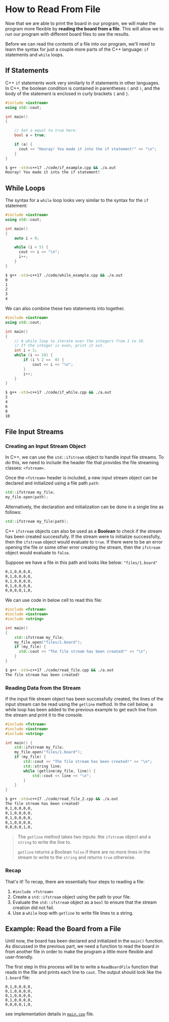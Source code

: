# How to Read From File

Now that we are able to print the board in our program, we will make the program more flexible by **reading the board from a file**. This will allow we to run our program with different board files to see the results.

Before we can read the contents of a file into our program, we'll need to learn the syntax for just a couple more parts of the C++ language: `if` statements and `while` loops.



## If Statements

C++ `if` statements work very similarly to if statements in other languages. In C++, the boolean condition is contained in parentheses `(` and `)`, and the body of the statement is enclosed in curly brackets `{` and `}`. 

```cpp
#include <iostream>
using std::cout;

int main() 
{

    // Set a equal to true here.
    bool a = true;

    if (a) {
      cout << "Hooray! You made it into the if statement!" << "\n";
    }
}
```

```bash
$ g++ -std=c++17 ./code/if_example.cpp && ./a.out
Hooray! You made it into the if statement!
```



## While Loops

The syntax for a `while` loop looks very similar to the syntax for the `if` statement: 

```cpp
#include <iostream>
using std::cout;

int main() 
{
    auto i = 0;

    while (i < 5) {
      cout << i << "\n";
      i++;
    }
}
```

```bash
$ g++ -std=c++17 ./code/while_example.cpp && ./a.out
0
1
2
3
4
```

We can also combine these two statements into together.

```cpp
#include <iostream>
using std::cout;

int main() 
{
    // A while loop to iterate over the integers from 1 to 10. 
    // If the integer is even, print it out.
    int i = 1;
    while (i <= 10) {
        if (i % 2 ==  0) {
            cout << i << "\n";
        }
        i++;
    }
}
```

```bash
$ g++ -std=c++17 ./code/if_while.cpp && ./a.out
2
4
6
8
10
```



## File Input Streams

### Creating an Input Stream Object

In C++, we can use the `std::ifstream` object to handle input file streams. To do this, we need to include the header file that provides the file streaming classes: `<fstream>`. 

Once the `<fstream>` header is included, a new input stream object can be declared and initialized using a file path `path`:
```cpp
std::ifstream my_file;
my_file.open(path);
```

Alternatively, the declaration and initialization can be done in a single line as follows:
```cpp
std::ifstream my_file(path);
```
C++ `ifstream` objects can also be used as a **Boolean** to check if the stream has been created successfully. If the stream were to initialize successfully, then the `ifstream` object would evaluate to `true`. If there were to be an error opening the file or some other error creating the stream, then the `ifstream` object would evaluate to `false`.

Suppose we have a file in this path and looks like below: `"files/1.board"` 

```txt
0,1,0,0,0,0,
0,1,0,0,0,0,
0,1,0,0,0,0,
0,1,0,0,0,0,
0,0,0,0,1,0,
```

We can use code in below cell to read this file:

```cpp
#include <fstream>
#include <iostream>
#include <string>

int main()
{
    std::ifstream my_file;
    my_file.open("files/1.board");
    if (my_file) {
      std::cout << "The file stream has been created!" << "\n";
    }    
}
```

```bash
$ g++ -std=c++17 ./code/read_file.cpp && ./a.out
The file stream has been created!
```



### Reading Data from the Stream

If the input file stream object has been successfully created, the lines of the input stream can be read using the `getline` method. In the cell below, a while loop has been added to the previous example to get each line from the stream and print it to the console.

```cpp
#include <fstream>
#include <iostream>
#include <string>

int main() {
    std::ifstream my_file;
    my_file.open("files/1.board");
    if (my_file) {
        std::cout << "The file stream has been created!" << "\n";
        std::string line;
        while (getline(my_file, line)) {
            std::cout << line << "\n";
        }
    }
}
```

```bash
$ g++ -std=c++17 ./code/read_file_2.cpp && ./a.out
The file stream has been created!
0,1,0,0,0,0,
0,1,0,0,0,0,
0,1,0,0,0,0,
0,1,0,0,0,0,
0,0,0,0,1,0,
```

> The `getline` method takes two inputs: the `ifstream` object and a `string` to write the line to.
>
> `getline` returns a Boolean `false` if there are no more lines in the stream to write to the `string` and returns `true` otherwise.

### Recap

That's it! To recap, there are essentially four steps to reading a file:
1. `#include <fstream>`
2. Create a `std::ifstream` object using the path to your file.
3. Evaluate the `std::ifstream` object as a `bool` to ensure that the stream creation did not fail.
4. Use a `while` loop with `getline` to write file lines to a string.



## Example: Read the Board from a File

Until now, the board has been declared and initialized in the `main()` function. As discussed in the previous part, we need a function to read the board in from another file in order to make the program a little more flexible and user-friendly.

The first step in this process will be to write a `ReadBoardFile` function that reads in the file and prints each line to `cout`. The output should look like the `1.board` file:

```
0,1,0,0,0,0,
0,1,0,0,0,0,
0,1,0,0,0,0,
0,1,0,0,0,0,
0,0,0,0,1,0,
```

see implementation details in [`main.cpp`](./main.cpp) file.